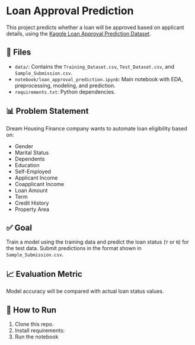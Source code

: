 # Loan Approval Prediction

This project predicts whether a loan will be approved based on applicant details, using the [Kaggle Loan Approval Prediction Dataset](https://www.kaggle.com/datasets/sonalisingh1411/loan-approval-prediction).

## 📁 Files

- `data/`: Contains the `Training_Dataset.csv`, `Test_Dataset.csv`, and `Sample_Submission.csv`.
- `notebook/loan_approval_prediction.ipynb`: Main notebook with EDA, preprocessing, modeling, and prediction.
- `requirements.txt`: Python dependencies.

## 📊 Problem Statement

Dream Housing Finance company wants to automate loan eligibility based on:
- Gender
- Marital Status
- Dependents
- Education
- Self-Employed
- Applicant Income
- Coapplicant Income
- Loan Amount
- Term
- Credit History
- Property Area

## ✅ Goal

Train a model using the training data and predict the loan status (`Y` or `N`) for the test data. Submit predictions in the format shown in `Sample_Submission.csv`.

## 📈 Evaluation Metric

Model accuracy will be compared with actual loan status values.

## 🚀 How to Run

1. Clone this repo.
2. Install requirements:
3. Run the notebook

